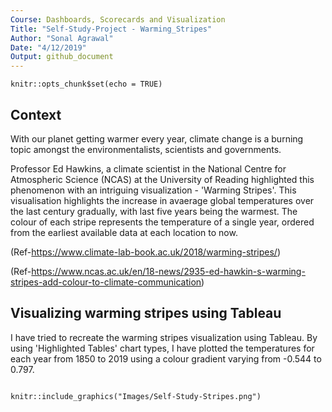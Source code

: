 ```yaml
---
Course: Dashboards, Scorecards and Visualization
Title: "Self-Study-Project - Warming_Stripes"
Author: "Sonal Agrawal"
Date: "4/12/2019"
Output: github_document
---
```


```{r setup, include=FALSE}
knitr::opts_chunk$set(echo = TRUE)
```

## Context

With our planet getting warmer every year, climate change is a burning topic amongst the environmentalists, scientists and governments.

Professor Ed Hawkins, a climate scientist in the National Centre for Atmospheric Science (NCAS) at the University of Reading highlighted this phenomenon with an intriguing visualization - 'Warming Stripes'. This visualisation highlights the increase in avaerage global temperatures over the last century gradually, with last five years being the warmest. The colour of each stripe represents the temperature of a single year, ordered from the earliest available data at each location to now.

(Ref-https://www.climate-lab-book.ac.uk/2018/warming-stripes/)

(Ref-https://www.ncas.ac.uk/en/18-news/2935-ed-hawkin-s-warming-stripes-add-colour-to-climate-communication)

## Visualizing warming stripes using Tableau

I have tried to recreate the warming stripes visualization using Tableau. By using 'Highlighted Tables' chart types, I have plotted the temperatures for each year from 1850 to 2019 using a colour gradient varying from -0.544 to 0.797.

```{r pressure, echo=FALSE, fig.cap="Warming_Stripes_Tableau", out.width = '100%'}

knitr::include_graphics("Images/Self-Study-Stripes.png")

```

